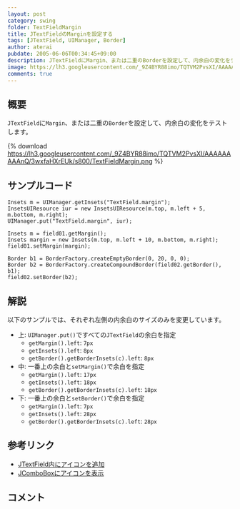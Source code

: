 ```yaml
---
layout: post
category: swing
folder: TextFieldMargin
title: JTextFieldのMarginを設定する
tags: [JTextField, UIManager, Border]
author: aterai
pubdate: 2005-06-06T00:34:45+09:00
description: JTextFieldにMargin、または二重のBorderを設定して、内余白の変化をテストします。
image: https://lh3.googleusercontent.com/_9Z4BYR88imo/TQTVM2PvsXI/AAAAAAAAAnQ/3wxfaHXrEUk/s800/TextFieldMargin.png
comments: true
---
```

## 概要
`JTextField`に`Margin`、または二重の`Border`を設定して、内余白の変化をテストします。

{% download https://lh3.googleusercontent.com/_9Z4BYR88imo/TQTVM2PvsXI/AAAAAAAAAnQ/3wxfaHXrEUk/s800/TextFieldMargin.png %}

## サンプルコード
<pre class="prettyprint"><code>Insets m = UIManager.getInsets("TextField.margin");
InsetsUIResource iur = new InsetsUIResource(m.top, m.left + 5, m.bottom, m.right);
UIManager.put("TextField.margin", iur);

Insets m = field01.getMargin();
Insets margin = new Insets(m.top, m.left + 10, m.bottom, m.right);
field01.setMargin(margin);

Border b1 = BorderFactory.createEmptyBorder(0, 20, 0, 0);
Border b2 = BorderFactory.createCompoundBorder(field02.getBorder(), b1);
field02.setBorder(b2);
</code></pre>

## 解説
以下のサンプルでは、それぞれ左側の内余白のサイズのみを変更しています。


- 上: `UIManager.put()`ですべての`JTextField`の余白を指定
    - `getMargin().left`: `7px`
    - `getInsets().left`: `8px`
    - `getBorder().getBorderInsets(c).left`: `8px`
- 中: 一番上の余白と`setMargin()`で余白を指定
    - `getMargin().left`: `17px`
    - `getInsets().left`: `18px`
    - `getBorder().getBorderInsets(c).left`: `18px`
- 下: 一番上の余白と`setBorder()`で余白を指定
    - `getMargin().left`: `7px`
    - `getInsets().left`: `28px`
    - `getBorder().getBorderInsets(c).left`: `28px`

<!-- dummy comment line for breaking list -->

## 参考リンク
- [JTextField内にアイコンを追加](https://ateraimemo.com/Swing/IconTextField.html)
- [JComboBoxにアイコンを表示](https://ateraimemo.com/Swing/IconComboBox.html)

<!-- dummy comment line for breaking list -->

## コメント
